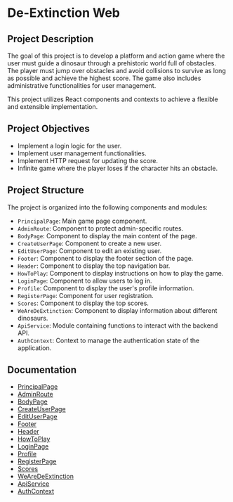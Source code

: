 # De-Extinction Web

## Project Description

The goal of this project is to develop a platform and action game where the user must guide a dinosaur through a prehistoric world full of obstacles. The player must jump over obstacles and avoid collisions to survive as long as possible and achieve the highest score. The game also includes administrative functionalities for user management.

This project utilizes React components and contexts to achieve a flexible and extensible implementation.

## Project Objectives

- Implement a login logic for the user.
- Implement user management functionalities.
- Implement HTTP request for updating the score.
- Infinite game where the player loses if the character hits an obstacle.

## Project Structure

The project is organized into the following components and modules:

- `PrincipalPage`: Main game page component.
- `AdminRoute`: Component to protect admin-specific routes.
- `BodyPage`: Component to display the main content of the page.
- `CreateUserPage`: Component to create a new user.
- `EditUserPage`: Component to edit an existing user.
- `Footer`: Component to display the footer section of the page.
- `Header`: Component to display the top navigation bar.
- `HowToPlay`: Component to display instructions on how to play the game.
- `LoginPage`: Component to allow users to log in.
- `Profile`: Component to display the user's profile information.
- `RegisterPage`: Component for user registration.
- `Scores`: Component to display the top scores.
- `WeAreDeExtinction`: Component to display information about different dinosaurs.
- `ApiService`: Module containing functions to interact with the backend API.
- `AuthContext`: Context to manage the authentication state of the application.

## Documentation

- [PrincipalPage](./de-extinction-web/src/doc/componentsmd/PrincipalPage.md)
- [AdminRoute](./de-extinction-web/src/doc/componentsmd/AdminRoute.md)
- [BodyPage](./de-extinction-web/src/doc/Scripts/BodyPage.md)
- [CreateUserPage](./de-extinction-web/src/doc/Scripts/CreateUserPage.md)
- [EditUserPage](./de-extinction-web/src/doc/Scripts/EditUserPage.md)
- [Footer](./de-extinction-web/src/doc/layoutmd/Footer.md)
- [Header](./de-extinction-web/src/doc/layoutmd/Header.md)
- [HowToPlay](./de-extinction-web/src/doc/Scripts/HowToPlay.md)
- [LoginPage](./de-extinction-web/src/doc/Scripts/LoginPage.md)
- [Profile](./de-extinction-web/src/doc/Scripts/Profile.md)
- [RegisterPage](./de-extinction-web/src/doc/Scripts/RegisterPage.md)
- [Scores](./de-extinction-web/src/doc/Scripts/Scores.md)
- [WeAreDeExtinction](./de-extinction-web/src/doc/Scripts/WeAreDeExtinction.md)
- [ApiService](./de-extinction-web/src/doc/servicesmd/ApiService.md)
- [AuthContext](./de-extinction-web/src/doc/contextmd/AuthContext.md)
